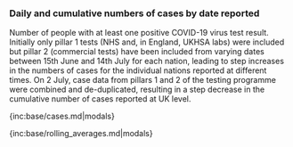 ### Daily and cumulative numbers of cases by date reported

Number of people with at least one positive COVID-19 virus test result. Initially only pillar 1 tests (NHS and, in England, UKHSA labs) were included but pillar 2 (commercial tests) have been included from varying dates between 15th June and 14th July for each nation, leading to step increases in the numbers of cases for the individual nations reported at different times. On 2 July, case data from pillars 1 and 2 of the testing programme were combined and de-duplicated, resulting in a step decrease in the cumulative number of cases reported at UK level. 

{inc:base/cases.md|modals}

{inc:base/rolling_averages.md|modals}
